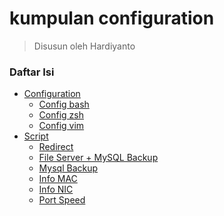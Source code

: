 # kumpulan configuration 
> Disusun oleh Hardiyanto

### Daftar Isi
* [Configuration]()
    * [Config bash](https://gitlab.com/dwiHard/LinuxAdministration/-/blob/master/LinuxConfigBackup/.bashrc)
    * [Config zsh](https://gitlab.com/dwiHard/LinuxAdministration/-/blob/master/LinuxConfigBackup/zshrc)
    * [Config vim](https://gitlab.com/dwiHard/LinuxAdministration/-/blob/master/vim/.vimrc)
* [Script]()
    * [Redirect](https://gitlab.com/dwiHard/LinuxAdministration/-/blob/master/LinuxConfigBackup/redirects.sh)
    * [File Server + MySQL Backup](https://gitlab.com/dwiHard/LinuxAdministration/-/blob/master/mysql/file+mysql-backup.bash)
    * [Mysql Backup](https://gitlab.com/dwiHard/LinuxAdministration/-/blob/master/mysql/mysql-backup.sh)
    * [Info MAC](https://gitlab.com/dwiHard/LinuxAdministration/-/blob/master/LinuxConfigBackup/mac-addresses.sh)
    * [Info NIC](https://gitlab.com/dwiHard/LinuxAdministration/-/blob/master/LinuxConfigBackup/nic-info.sh)
    * [Port Speed](https://gitlab.com/dwiHard/LinuxAdministration/-/blob/master/LinuxConfigBackup/port-speed.sh)
